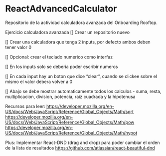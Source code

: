 # ReactAdvancedCalculator
Repositorio de la actividad calculadora avanzada del Onboarding Rooftop.


Ejercicio calculadora avanzada
[] Crear un repositorio nuevo

[] Crear una calculadora que tenga 2 inputs, por defecto ambos deben tener valor 0

[] Opcional: crear el teclado numerico como interfaz

[] En los inputs solo se deberia poder escribir numeros

[] En cada input hay un boton que dice “clear”, cuando se clickee sobre el mismo el valor debera volver a 0

[] Abajo se debe mostrar automaticamente todos los calculos - suma, resta, multiplicacion, division, potencia, raiz cuadrada y la hipotenusa

Recursos para leer:
https://developer.mozilla.org/en-US/docs/Web/JavaScript/Reference/Global_Objects/Math/sqrt
https://developer.mozilla.org/en-US/docs/Web/JavaScript/Reference/Global_Objects/Math/pow
https://developer.mozilla.org/en-US/docs/Web/JavaScript/Reference/Global_Objects/Math/hypot

Plus:
Implementar React-DND (drag and drop) para poder cambiar el orden de la lista de resultados
https://github.com/atlassian/react-beautiful-dnd
